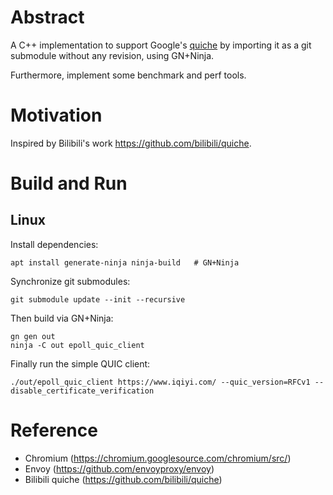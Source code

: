 # Abstract

A C++ implementation to support Google's [quiche](https://github.com/google/quiche.git)
by importing it as a git submodule without any revision, using GN+Ninja.

Furthermore, implement some benchmark and perf tools.

# Motivation

Inspired by Bilibili's work https://github.com/bilibili/quiche.

# Build and Run

## Linux

Install dependencies:

```
apt install generate-ninja ninja-build   # GN+Ninja
```

Synchronize git submodules:
```
git submodule update --init --recursive
```

Then build via GN+Ninja:
```
gn gen out
ninja -C out epoll_quic_client
```

Finally run the simple QUIC client:
```
./out/epoll_quic_client https://www.iqiyi.com/ --quic_version=RFCv1 --disable_certificate_verification
```

# Reference

- Chromium (https://chromium.googlesource.com/chromium/src/)
- Envoy (https://github.com/envoyproxy/envoy)
- Bilibili quiche (https://github.com/bilibili/quiche)
